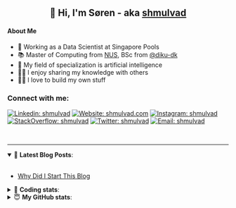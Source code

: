 <h2 align="center">
	👋 Hi, I'm Søren - aka <a href="https://shmulvad.com">shmulvad</a>
</h2>

#### About Me
- 🤖 Working as a Data Scientist at Singapore Pools
- 📚 Master of Computing from [NUS], BSc from [@diku-dk]
- 🧠 My field of specialization is artificial intelligence
- 👨‍🏫 I enjoy sharing my knowledge with others
- 👨‍💻 I love to build my own stuff

### Connect with me:

[![Linkedin: shmulvad](https://img.shields.io/badge/shmulvad-blue?style=flat&logo=Linkedin&logoColor=white)][linkedin]
[![Website: shmulvad.com](https://img.shields.io/badge/shmulvad.com-47CCCC?&style=flat&logo=Google-Chrome&logoColor=white)][website]
[![Instagram: shmulvad](https://img.shields.io/badge/-@shmulvad-purple?style=flat&logo=Instagram&logoColor=white)][instagram]
[![StackOverflow: shmulvad](https://img.shields.io/badge/shmulvad-FE7A16?style=flat&logo=stack-overflow&logoColor=white)][stackOverflow]
[![Twitter: shmulvad](https://img.shields.io/badge/@shmulvad-1ca0f1?style=flat&logo=twitter&logoColor=white)][twitter]
[![Email: shmulvad](https://img.shields.io/badge/shmulvad-D14836?style=flat&logo=gmail&logoColor=white)][mail]

<br />

---

<details open>
 <summary>📕 <b>Latest Blog Posts</b>: </summary>

<br>

<!-- BLOG-POST-LIST:START -->
- [Why Did I Start This Blog](https://shmulvad.com/blog/why-did-start-this-blog)
<!-- BLOG-POST-LIST:END -->

</details>

<!-- --- -->

<details>
 <summary>🤖 <b>Coding stats</b>: </summary>

<br>

NOTE: Doesn't track coding at work or work done in environments such as Jupyter Notebooks.

<!--START_SECTION:waka-->
![Code Time](http://img.shields.io/badge/Code%20Time-2%2C422%20hrs%2056%20mins-blue)

**I'm a Night 🦉** 

```text
🌞 Morning                430 commits         ██░░░░░░░░░░░░░░░░░░░░░░░   09.11 % 
🌆 Daytime                1244 commits        ███████░░░░░░░░░░░░░░░░░░   26.36 % 
🌃 Evening                1944 commits        ██████████░░░░░░░░░░░░░░░   41.20 % 
🌙 Night                  1101 commits        ██████░░░░░░░░░░░░░░░░░░░   23.33 % 
```


📊 **This Week I Spent My Time On** 

```text
💬 Programming Languages: 
Python                   5 hrs 44 mins       █████████████░░░░░░░░░░░░   51.28 % 
Other                    2 hrs 49 mins       ██████░░░░░░░░░░░░░░░░░░░   25.26 % 
HTML                     1 hr 10 mins        ███░░░░░░░░░░░░░░░░░░░░░░   10.47 % 
Markdown                 49 mins             ██░░░░░░░░░░░░░░░░░░░░░░░   07.37 % 
JSON                     9 mins              ░░░░░░░░░░░░░░░░░░░░░░░░░   01.47 % 

🔥 Editors: 
VS Code                  8 hrs 30 mins       ███████████████████░░░░░░   76.04 % 
Zsh                      1 hr 57 mins        ████░░░░░░░░░░░░░░░░░░░░░   17.49 % 
Sublime Text             43 mins             ██░░░░░░░░░░░░░░░░░░░░░░░   06.47 % 

🐱‍💻 Projects: 
overvaagning-admin       8 hrs 41 mins       ███████████████████░░░░░░   77.73 % 
km24-core                1 hr 45 mins        ████░░░░░░░░░░░░░░░░░░░░░   15.75 % 
Unknown Project          43 mins             ██░░░░░░░░░░░░░░░░░░░░░░░   06.52 % 
```


 Last Updated on 27/03/2024 18:40:38 UTC
<!--END_SECTION:waka-->

</details>

<!-- --- -->

<details>
 <summary>😇 <b>My GitHub stats</b>: </summary>

<br>

<img align="left" alt="shmulvad's Github Stats" src="https://github-readme-stats.vercel.app/api?username=shmulvad&show_icons=true&hide_border=true" />

</details>



[website]: https://shmulvad.com
[twitter]: https://twitter.com/shmulvad
[linkedin]: https://linkedin.com/in/shmulvad
[instagram]: https://instagram.com/shmulvad
[stackOverflow]: https://stackoverflow.com/users/9248793/shmulvad
[mail]: mailto:shmulvad@gmail.com
[@diku-dk]: https://github.com/diku-dk
[github]: https://github.com/shmulvad
[NUS]: https://www.nus.edu.sg